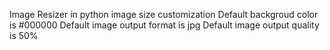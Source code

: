 Image Resizer in python
image size customization
Default backgroud color is #000000
Default image output format is jpg
Default image output quality is 50%
